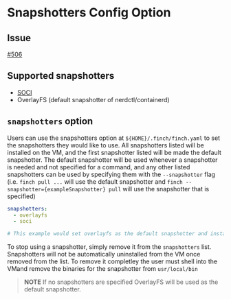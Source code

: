 # Snapshotters Config Option

## Issue

[#506](https://github.com/runfinch/finch/pull/506)

## Supported snapshotters
- [SOCI](https://github.com/awslabs/soci-snapshotter)
- OverlayFS (default snapshotter of nerdctl/containerd)


## ```snapshotters``` option

Users can use the snapshotters option at ```${HOME}/.finch/finch.yaml``` to set the snapshotters they would like to use. 
All snapshotters listed will be installed on the VM, and the first snapshotter listed will be made the default snapshotter.
The default snapshotter will be used whenever a snapshotter is needed and not specified for a command, and any other listed snapshotters can be used 
by specifying them with the ```--snapshotter``` flag (i.e. ```finch pull ...``` will use the default snapshotter and 
```finch --snapshotter={exampleSnapshotter} pull``` will use the snapshotter that is specified)

```yaml
snapshotters: 
  - overlayfs
  - soci

# This example would set overlayfs as the default snapshotter and install SOCI on the VM so it can be used by the user if specified later.
```

 

To stop using a snapshotter, simply remove it from the ```snapshotters``` list. Snapshotters will not be automatically uninstalled from the VM once removed from the list. 
To remove it completley the user must shell into the VMand remove the binaries for the snapshotter from ```usr/local/bin``` 

> **NOTE**
> If no snapshotters are specified OverlayFS will be used as the default snapshotter.
